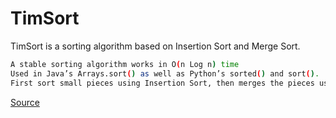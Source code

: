 # TimSort

TimSort is a sorting algorithm based on Insertion Sort and Merge Sort.

```bash
A stable sorting algorithm works in O(n Log n) time
Used in Java’s Arrays.sort() as well as Python’s sorted() and sort().
First sort small pieces using Insertion Sort, then merges the pieces using merge of merge sort.
```

<a href="https://www.geeksforgeeks.org/timsort/">Source</a>
